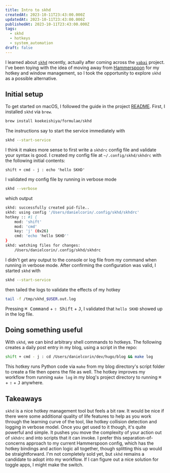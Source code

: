 ```yaml
---
title: Intro to skhd
createdAt: 2023-10-11T23:43:00.000Z
updatedAt: 2023-10-11T23:43:00.000Z
publishedAt: 2023-10-11T23:43:00.000Z
tags:
  - skhd
  - hotkeys
  - system_automation
draft: false
---
```


I learned about [`skhd`](https://github.com/koekeishiya/skhd) recently, actually after coming across the [`yabai`](https://github.com/koekeishiya/yabai) project.
I've been toying with the idea of moving away from [Hammerspoon](https://www.hammerspoon.org/) for my hotkey and window management, so I took the opportunity to explore `skhd` as a possible alternative.

## Initial setup
To get started on macOS, I followed the guide in the project [README](https://github.com/koekeishiya/skhd#install).
First, I installed `skhd` via `brew`.

```sh
brew install koekeishiya/formulae/skhd
```

The instructions say to start the service immediately with

```sh
skhd --start-service
```

I think it makes more sense to first write a `skhdrc` config file and validate your syntax is good.
I created my config file at `~/.config/skhd/skhdrc` with the following initial contents:

```text
shift + cmd - j : echo 'hello SKHD'
```

I validated my config file by running in verbose mode

```sh
skhd --verbose
```

which output

```sh
skhd: successfully created pid-file..
skhd: using config '/Users/danielcorin/.config/skhd/skhdrc'
hotkey :: #1 {
	mod: 'shift'
	mod: 'cmd'
	key: 'j' (0x26)
	cmd: 'echo 'hello SKHD''
}
skhd: watching files for changes:
	/Users/danielcorin/.config/skhd/skhdrc
```

I didn't get any output to the console or log file from my command when running in verbose mode.
After confirming the configuration was valid, I started `skhd` with

```sh
skhd --start-service
```

then tailed the logs to validate the effects of my hotkey

```sh
tail -f /tmp/skhd_$USER.out.log
```

Pressing <kbd>⌘ Command</kbd> + <kbd>⇧ Shift</kbd> + <kbd>J</kbd>, I validated that `hello SKHD` showed up in the log file.

## Doing something useful

With `skhd`, we can bind arbitrary shell commands to hotkeys.
The following creates a daily post entry in my blog, using a script in the repo:

```sh
shift + cmd - j : cd /Users/danielcorin/dev/hugo/blog && make log
```

This hotkey runs Python code via `make` from my blog directory's script folder to create a file then opens the file as well.
The hotkey improves my workflow from running `make log` in my blog's project directory to running <kbd>⌘</kbd> + <kbd>⇧</kbd> + <kbd>J</kbd> anywhere.

## Takeaways

`skhd` is a nice hotkey management tool but feels a bit raw.
It would be nice if there were some additional quality of life features to help as you work through the learning curve of the tool, like hotkey collision detection and logging in verbose model.
Once you get used to it though, it's quite powerful and simple.
It pushes you move the complexity of your action out of `skhdrc` and into scripts that it can invoke.
I prefer this separation-of-concerns approach to my current Hammerspoon config, which has the hotkey bindings and action logic all together, though splitting this up would be straightforward.
I'm not completely sold yet, but `skhd` remains a candidate to adopt into my workflow.
If I can figure out a nice solution for toggle apps, I might make the switch.
